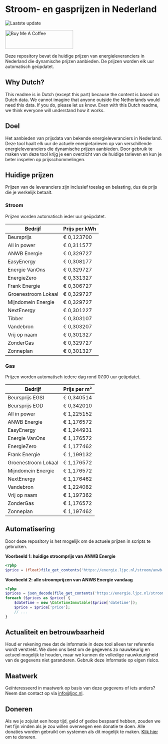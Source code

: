 # Stroom- en gasprijzen in Nederland

![Laatste update](https://img.shields.io/badge/laatste%20update-2024--09--19%2008%3A00%20CET-brightgreen)

<a href="https://www.buymeacoffee.com/Lars-" target="_blank"><img src="https://cdn.buymeacoffee.com/buttons/v2/default-orange.png" alt="Buy Me A Coffee" height="60" style="height: 60px !important;width: 217px !important;" ></a>

Deze repository bevat de huidige prijzen van energieleveranciers in Nederland die dynamische prijzen aanbieden. De prijzen worden elk uur automatisch geüpdatet.

## Why Dutch?

This readme is in Dutch (except this part) because the content is based on Dutch data. We cannot imagine that anyone outside the Netherlands would need this data. If you do, please let us know. Even with this Dutch readme, we think
everyone will understand how it works.

## Doel

Het aanbieden van prijsdata van bekende energieleveranciers in Nederland. Deze tool haalt elk uur de actuele energietarieven op van verschillende energieleveranciers die dynamische prijzen aanbieden. Door gebruik te maken van deze tool
krijg je een overzicht van de huidige tarieven en kun je beter inspelen op prijsschommelingen.

## Huidige prijzen

Prijzen van de leveranciers zijn inclusief toeslag en belasting, dus de prijs die je werkelijk betaalt.

### Stroom

Prijzen worden automatisch ieder uur geüpdatet.

 Bedrijf | Prijs per kWh 
---------|---------------
Beursprijs | € 0,123700
All in power | € 0,311577
ANWB Energie | € 0,329727
EasyEnergy | € 0,308177
Energie VanOns | € 0,329727
EnergieZero | € 0,331327
Frank Energie | € 0,306727
Groenestroom Lokaal | € 0,329727
Mijndomein Energie | € 0,329727
NextEnergy | € 0,301227
Tibber | € 0,303107
Vandebron | € 0,303207
Vrij op naam | € 0,301327
ZonderGas | € 0,329727
Zonneplan | € 0,301327


### Gas

Prijzen worden automatisch iedere dag rond 07.00 uur geüpdatet.

 Bedrijf | Prijs per m³ 
---------|--------------
Beursprijs EGSI | € 0,340514
Beursprijs EOD | € 0,342010
All in power | € 1,225152
ANWB Energie | € 1,176572
EasyEnergy | € 1,244931
Energie VanOns | € 1,176572
EnergieZero | € 1,177462
Frank Energie | € 1,199132
Groenestroom Lokaal | € 1,176572
Mijndomein Energie | € 1,176572
NextEnergy | € 1,176462
Vandebron | € 1,224082
Vrij op naam | € 1,197362
ZonderGas | € 1,176572
Zonneplan | € 1,197462


## Automatisering

Door deze repository is het mogelijk om de actuele prijzen in scripts te gebruiken.

**Voorbeeld 1: huidige stroomprijs van ANWB Energie**

```php
<?php
$price = (float)file_get_contents('https://energie.ljpc.nl/stroom/anwb-energie-nu.txt');

```

**Voorbeeld 2: alle stroomprijzen van ANWB Energie vandaag**

```php
<?php
$prices = json_decode(file_get_contents('https://energie.ljpc.nl/stroom/all-in-power-vandaag.json'),true);
foreach ($prices as $price) {
    $dateTime = new \DateTimeImmutable($price['datetime']);
    $price = $price['price'];
    // ...
}
```

## Actualiteit en betrouwbaarheid

Houd er rekening mee dat de informatie in deze tool alleen ter referentie wordt verstrekt. We doen ons best om de gegevens zo nauwkeurig en actueel mogelijk te houden, maar we kunnen de volledige nauwkeurigheid van de gegevens niet
garanderen. Gebruik deze informatie op eigen risico.

## Maatwerk

Geïnteresseerd in maatwerk op basis van deze gegevens of iets anders? Neem dan contact op
via [info@ljpc.nl](mailto:info@ljpc.nl?subject=Energie%20prijzen).

## Doneren

Als we je zojuist een hoop tijd, geld of gedoe bespaard hebben, zouden we het fijn vinden als je zou willen overwegen een
donatie te doen. Alle donaties worden gebruikt om systemen als dit mogelijk te
maken. [Klik hier](https://www.buymeacoffee.com/Lars-) om te doneren.
